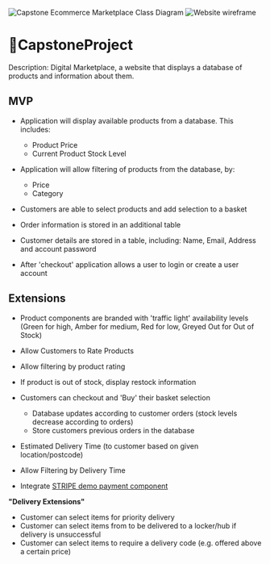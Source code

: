 ![Capstone Ecommerce Marketplace Class Diagram](https://github.com/mclaughlin111/BNTA_CapstoneProject/assets/47330113/04fb9828-aeac-4c62-bdeb-3e7684ba8e1c)
![Website wireframe](https://github.com/mclaughlin111/BNTA_CapstoneProject/assets/47330113/9fe78911-2efc-4125-9fd1-c05fce415f04)

# __🗻CapstoneProject__
Description: Digital Marketplace, a website that displays a database of products and information about them.
## MVP
* Application will display available products from a database.
 This includes:
	* Product Price
	* Current Product Stock Level 

* Application will allow filtering of products from the database, by:
	* Price
	* Category

* Customers are able to select products and add selection to a basket

* Order information is stored in an additional table

* Customer details are stored in a table, including: Name, Email, Address and account password 
* After 'checkout' application allows a user to login or create a user account

## Extensions

* Product components are branded with 'traffic light' availability levels (Green for high, Amber for medium, Red for low, Greyed Out for Out of Stock)


* Allow Customers to Rate Products
* Allow filtering by product rating


* If product is out of stock, display restock information

* Customers can checkout and 'Buy' their basket selection
	* Database updates according to customer orders (stock levels decrease according to orders)
	* Store customers previous orders in the database


* Estimated Delivery Time (to customer based on given location/postcode)
* Allow Filtering by Delivery Time


* Integrate [STRIPE demo payment component ](https://stripe.com/docs/stripe-js/react?locale=en-GB)

**"Delivery Extensions"**

* Customer can select items for priority delivery
* Customer can select items from to be delivered to a locker/hub if delivery is unsuccessful
* Customer can select items to require a delivery code (e.g. offered above a certain price)
